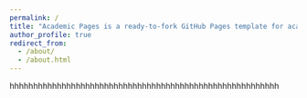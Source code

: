 ```yaml
---
permalink: /
title: "Academic Pages is a ready-to-fork GitHub Pages template for academic personal websites"
author_profile: true
redirect_from: 
  - /about/
  - /about.html
---
```


hhhhhhhhhhhhhhhhhhhhhhhhhhhhhhhhhhhhhhhhhhhhhhhhhhhhhhhhh
